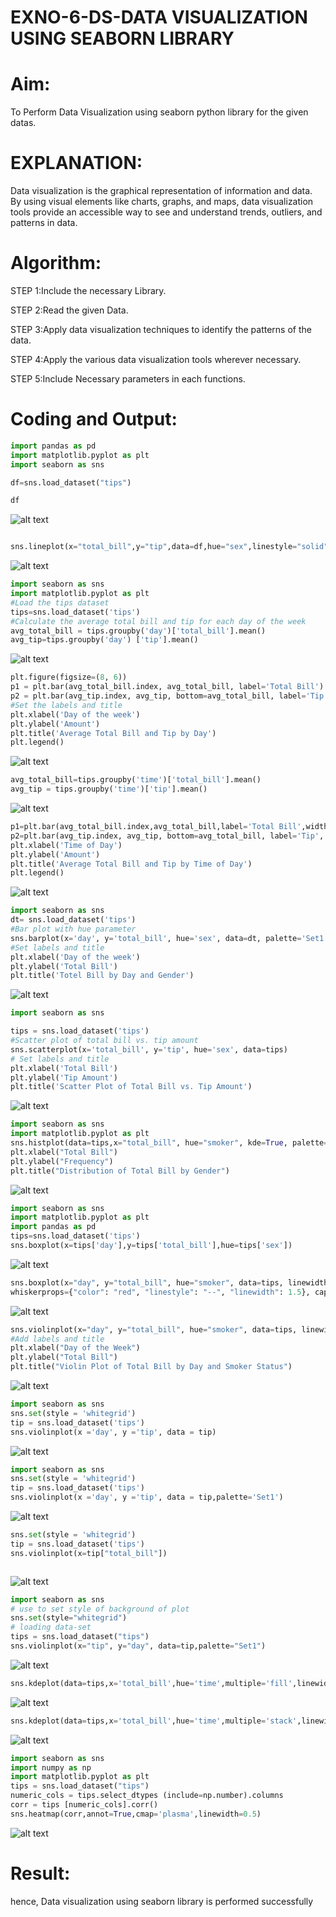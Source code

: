 # EXNO-6-DS-DATA VISUALIZATION USING SEABORN LIBRARY

# Aim:
  To Perform Data Visualization using seaborn python library for the given datas.

# EXPLANATION:
Data visualization is the graphical representation of information and data. By using visual elements like charts, graphs, and maps, data visualization tools provide an accessible way to see and understand trends, outliers, and patterns in data.

# Algorithm:
STEP 1:Include the necessary Library.

STEP 2:Read the given Data.

STEP 3:Apply data visualization techniques to identify the patterns of the data.

STEP 4:Apply the various data visualization tools wherever necessary.

STEP 5:Include Necessary parameters in each functions.

# Coding and Output:
```python
import pandas as pd
import matplotlib.pyplot as plt
import seaborn as sns

```

```python
df=sns.load_dataset("tips")

```

```python
df

```
![alt text](<Screenshot 2024-11-12 083615.png>)

```python

sns.lineplot(x="total_bill",y="tip",data=df,hue="sex",linestyle="solid",legend="auto")
```
![alt text](<Screenshot 2024-11-12 083633.png>)

```python
import seaborn as sns
import matplotlib.pyplot as plt
#Load the tips dataset
tips=sns.load_dataset('tips')
#Calculate the average total bill and tip for each day of the week
avg_total_bill = tips.groupby('day')['total_bill'].mean()
avg_tip=tips.groupby('day') ['tip'].mean()

```
![alt text](<Screenshot 2024-11-12 083834.png>)
```python
plt.figure(figsize=(8, 6))
p1 = plt.bar(avg_total_bill.index, avg_total_bill, label='Total Bill')
p2 = plt.bar(avg_tip.index, avg_tip, bottom=avg_total_bill, label='Tip')
#Set the labels and title
plt.xlabel('Day of the week')
plt.ylabel('Amount')
plt.title('Average Total Bill and Tip by Day')
plt.legend()

```
![alt text](<Screenshot 2024-11-12 083857.png>)

```python
avg_total_bill=tips.groupby('time')['total_bill'].mean()
avg_tip = tips.groupby('time')['tip'].mean()

```
![alt text](<Screenshot 2024-11-12 083925.png>)
```python
p1=plt.bar(avg_total_bill.index,avg_total_bill,label='Total Bill',width=0.4)
p2=plt.bar(avg_tip.index, avg_tip, bottom=avg_total_bill, label='Tip', width=0.4)
plt.xlabel('Time of Day')
plt.ylabel('Amount')
plt.title('Average Total Bill and Tip by Time of Day')
plt.legend()

```

![alt text](<Screenshot 2024-11-12 083938.png>)

```python
import seaborn as sns
dt= sns.load_dataset('tips')
#Bar plot with hue parameter
sns.barplot(x='day', y='total_bill', hue='sex', data=dt, palette='Set1')
#Set labels and title
plt.xlabel('Day of the week')
plt.ylabel('Total Bill')
plt.title('Totel Bill by Day and Gender')

```
![alt text](<Screenshot 2024-11-12 084000.png>)

```python
import seaborn as sns

tips = sns.load_dataset('tips')
#Scatter plot of total bill vs. tip amount
sns.scatterplot(x='total_bill', y='tip', hue='sex', data=tips)
# Set labels and title
plt.xlabel('Total Bill')
plt.ylabel('Tip Amount')
plt.title('Scatter Plot of Total Bill vs. Tip Amount')

```
![alt text](<Screenshot 2024-11-12 084013.png>)

```python
import seaborn as sns
import matplotlib.pyplot as plt
sns.histplot(data=tips,x="total_bill", hue="smoker", kde=True, palette="Set1")
plt.xlabel("Total Bill")
plt.ylabel("Frequency")
plt.title("Distribution of Total Bill by Gender")

```
![alt text](<Screenshot 2024-11-12 084027.png>)
```python
import seaborn as sns
import matplotlib.pyplot as plt
import pandas as pd
tips=sns.load_dataset('tips')
sns.boxplot(x=tips['day'],y=tips['total_bill'],hue=tips['sex'])

```
![alt text](<Screenshot 2024-11-12 084047.png>)


```python
sns.boxplot(x="day", y="total_bill", hue="smoker", data=tips, linewidth=2, width=0.6, boxprops={"facecolor": "red", "edgecolor": "darkblue"},
whiskerprops={"color": "red", "linestyle": "--", "linewidth": 1.5}, capprops={"color": "black", "linestyle": "--", "linewidth": 2})

```
![alt text](<Screenshot 2024-11-12 084100.png>)

```python
sns.violinplot(x="day", y="total_bill", hue="smoker", data=tips, linewidth=2, width=0.6, palette="Set3", inner="quartile")
#Add labels and title
plt.xlabel("Day of the Week")
plt.ylabel("Total Bill")
plt.title("Violin Plot of Total Bill by Day and Smoker Status")

```
![alt text](<Screenshot 2024-11-12 084110.png>)
```python
import seaborn as sns
sns.set(style = 'whitegrid')
tip = sns.load_dataset('tips')
sns.violinplot(x ='day', y ='tip', data = tip)

```
![alt text](<Screenshot 2024-11-12 084130.png>)

```python
import seaborn as sns
sns.set(style = 'whitegrid')
tip = sns.load_dataset('tips')
sns.violinplot(x ='day', y ='tip', data = tip,palette='Set1')

```
![alt text](<Screenshot 2024-11-12 084219-1.png>)

```python
sns.set(style = 'whitegrid')
tip = sns.load_dataset('tips')
sns.violinplot(x=tip["total_bill"])



```
![alt text](<Screenshot 2024-11-12 084230.png>)

```python
import seaborn as sns
# use to set style of background of plot
sns.set(style="whitegrid")
# loading data-set
tips = sns.load_dataset("tips")
sns.violinplot(x="tip", y="day", data=tip,palette="Set1")

```
![alt text](<Screenshot 2024-11-12 084322.png>)
```python
sns.kdeplot(data=tips,x='total_bill',hue='time',multiple='fill',linewidth=3,palette='Set2',alpha=0.8)

```

![alt text](<Screenshot 2024-11-12 084338.png>)
```python
sns.kdeplot(data=tips,x='total_bill',hue='time',multiple='stack',linewidth=3,palette='Set1',alpha=0.8)

```
![alt text](<Screenshot 2024-11-12 084358.png>)
```python
import seaborn as sns
import numpy as np
import matplotlib.pyplot as plt
tips = sns.load_dataset("tips")
numeric_cols = tips.select_dtypes (include=np.number).columns
corr = tips [numeric_cols].corr()
sns.heatmap(corr,annot=True,cmap='plasma',linewidth=0.5)

```
![alt text](<Screenshot 2024-11-12 084414.png>)

# Result:
hence, Data visualization using seaborn library is performed successfully

